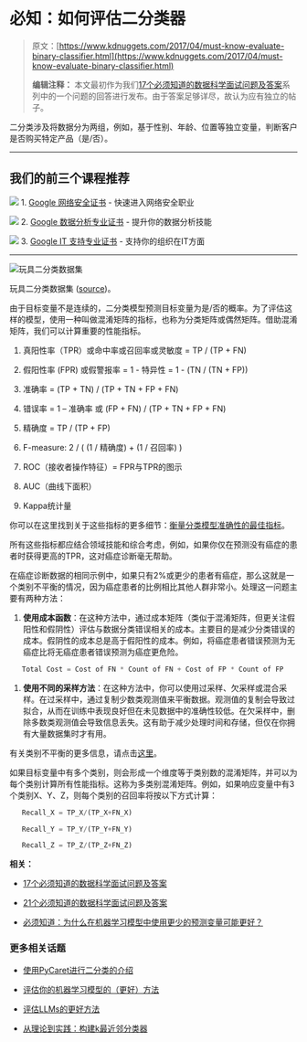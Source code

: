 # 必知：如何评估二分类器

> 原文：[https://www.kdnuggets.com/2017/04/must-know-evaluate-binary-classifier.html](https://www.kdnuggets.com/2017/04/must-know-evaluate-binary-classifier.html)
> 
> **编辑注释：** 本文最初作为我们[17个必须知道的数据科学面试问题及答案](/2017/02/17-data-science-interview-questions-answers.html)系列中的一个问题的回答进行发布。由于答案足够详尽，故认为应有独立的帖子。

二分类涉及将数据分为两组，例如，基于性别、年龄、位置等独立变量，判断客户是否购买特定产品（是/否）。

* * *

## 我们的前三个课程推荐

![](../Images/0244c01ba9267c002ef39d4907e0b8fb.png) 1\. [Google 网络安全证书](https://www.kdnuggets.com/google-cybersecurity) - 快速进入网络安全职业

![](../Images/e225c49c3c91745821c8c0368bf04711.png) 2\. [Google 数据分析专业证书](https://www.kdnuggets.com/google-data-analytics) - 提升你的数据分析技能

![](../Images/0244c01ba9267c002ef39d4907e0b8fb.png) 3\. [Google IT 支持专业证书](https://www.kdnuggets.com/google-itsupport) - 支持你的组织在IT方面

* * *

![玩具二分类数据集](../Images/b3671d845ee9ace9b385447861aa37b8.png)

玩具二分类数据集 ([source](http://pymc-devs.github.io/pymc3/notebooks/bayesian_neural_network_advi.html))。

由于目标变量不是连续的，二分类模型预测目标变量为是/否的概率。为了评估这样的模型，使用一种叫做混淆矩阵的指标，也称为分类矩阵或偶然矩阵。借助混淆矩阵，我们可以计算重要的性能指标。

1.  真阳性率（TPR）或命中率或召回率或灵敏度 = TP / (TP + FN)

1.  假阳性率 (FPR) 或假警报率 = 1 - 特异性 = 1 - (TN / (TN + FP))

1.  准确率 = (TP + TN) / (TP + TN + FP + FN)

1.  错误率 = 1 – 准确率 或 (FP + FN) / (TP + TN + FP + FN)

1.  精确度 = TP / (TP + FP)

1.  F-measure: 2 / ( (1 / 精确度) + (1 / 召回率) )

1.  ROC（接收者操作特征）= FPR与TPR的图示

1.  AUC（曲线下面积）

1.  Kappa统计量

你可以在这里找到关于这些指标的更多细节：[衡量分类模型准确性的最佳指标](/2016/12/best-metric-measure-accuracy-classification-models.html)。

所有这些指标都应结合领域技能和综合考虑，例如，如果你仅在预测没有癌症的患者时获得更高的TPR，这对癌症诊断毫无帮助。

在癌症诊断数据的相同示例中，如果只有2%或更少的患者有癌症，那么这就是一个类别不平衡的情况，因为癌症患者的比例相比其他人群非常小。处理这一问题主要有两种方法：

1.  **使用成本函数**：在这种方法中，通过成本矩阵（类似于混淆矩阵，但更关注假阳性和假阴性）评估与数据分类错误相关的成本。主要目的是减少分类错误的成本。假阴性的成本总是高于假阳性的成本。例如，将癌症患者错误预测为无癌症比将无癌症患者错误预测为癌症更危险。

```py
   Total Cost = Cost of FN * Count of FN + Cost of FP * Count of FP

```

1.  **使用不同的采样方法**：在这种方法中，你可以使用过采样、欠采样或混合采样。在过采样中，通过复制少数类观测值来平衡数据。观测值的复制会导致过拟合，从而在训练中表现良好但在未见数据中的准确性较低。在欠采样中，删除多数类观测值会导致信息丢失。这有助于减少处理时间和存储，但仅在你拥有大量数据集时才有用。

有关类别不平衡的更多信息，请点击[这里](/2016/08/learning-from-imbalanced-classes.html)。

如果目标变量中有多个类别，则会形成一个维度等于类别数的混淆矩阵，并可以为每个类别计算所有性能指标。这称为多类别混淆矩阵。例如，如果响应变量中有3个类别X、Y、Z，则每个类别的召回率将按以下方式计算：

```py
   Recall_X = TP_X/(TP_X+FN_X)

   Recall_Y = TP_Y/(TP_Y+FN_Y)

   Recall_Z = TP_Z/(TP_Z+FN_Z)

```

**相关：**

+   [17个必须知道的数据科学面试问题及答案](/2017/02/17-data-science-interview-questions-answers.html)

+   [21个必须知道的数据科学面试问题及答案](/2016/02/21-data-science-interview-questions-answers.html)

+   [必须知道：为什么在机器学习模型中使用更少的预测变量可能更好？](/2017/04/must-know-fewer-predictors-machine-learning-models.html)

### 更多相关话题

+   [使用PyCaret进行二分类的介绍](https://www.kdnuggets.com/2021/12/introduction-binary-classification-pycaret.html)

+   [评估你的机器学习模型的（更好）方法](https://www.kdnuggets.com/2022/01/much-better-approach-evaluate-machine-learning-model.html)

+   [评估LLMs的更好方法](https://www.kdnuggets.com/a-better-way-to-evaluate-llms)

+   [从理论到实践：构建k最近邻分类器](https://www.kdnuggets.com/2023/06/theory-practice-building-knearest-neighbors-classifier.html)
